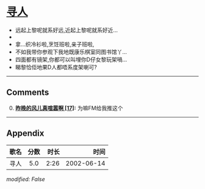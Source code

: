 # [寻人](https://music.163.com/song?id=67039)

* 远起上黎呢就系好远,近起上黎呢就系好近…
* 
* 拿…织冷衫啦,烹饪班啦,亲子班啦,
* 不如我带你参观下我地既康乐棋室同图书馆丫…
* 四面都有镜架,你都可以叫埋你D仔女黎玩架喎…
* 睇黎恰佢地果D人都唔系度架喇可?


---

## Comments
0. **[昨晚的风儿真喧嚣啊 \[17\]](https://music.163.com/#/user/home?id=40602138):** 为嘛FM给我推这个



---

## Appendix

|歌名|分数|时长|时间|
|:---|:---:|---:|---:|
|寻人|5.0|2:26|2002-06-14

*modified: False*